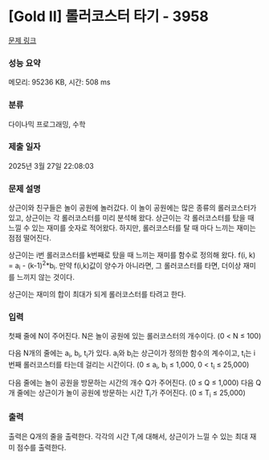 # [Gold II] 롤러코스터 타기 - 3958 

[문제 링크](https://www.acmicpc.net/problem/3958) 

### 성능 요약

메모리: 95236 KB, 시간: 508 ms

### 분류

다이나믹 프로그래밍, 수학

### 제출 일자

2025년 3월 27일 22:08:03

### 문제 설명

<p>상근이와 친구들은 놀이 공원에 놀러갔다. 이 놀이 공원에는 많은 종류의 롤러코스터가 있고, 상근이는 각 롤러코스터를 미리 분석해 왔다. 상근이는 각 롤러코스터를 탔을 때 느낄 수 있는 재미를 숫자로 적어왔다. 하지만, 롤러코스터를 탈 때 마다 느끼는 재미는 점점 떨어진다.</p>

<p>상근이는 i번 롤러코스터를 k번째로 탔을 때 느끼는 재미를 함수로 정의해 왔다. f(i, k) = a<sub>i</sub> - (k-1)<sup>2</sup>*b<sub>i</sub>. 만약 f(i,k)값이 양수가 아니라면, 그 롤러코스터를 타면, 더이상 재미를 느끼지 않는 것이다.</p>

<p>상근이는 재미의 합이 최대가 되게 롤러코스터를 타려고 한다.</p>

### 입력 

 <p>첫째 줄에 N이 주어진다. N은 놀이 공원에 있는 롤러코스터의 개수이다. (0 < N ≤ 100)</p>

<p>다음 N개의 줄에는 a<sub>i</sub>, b<sub>i</sub>, t<sub>i</sub>가 있다. a<sub>i</sub>와 b<sub>i</sub>는 상근이가 정의한 함수의 계수이고, t<sub>i</sub>는 i번째 롤러코스터를 타는데 걸리는 시간이다. (0 ≤ a<sub>i</sub>, b<sub>i</sub> ≤ 1,000, 0 < t<sub>i</sub> ≤ 25,000)</p>

<p>다음 줄에는 놀이 공원을 방문하는 시간의 개수 Q가 주어진다. (0 ≤ Q ≤ 1,000) 다음 Q개 줄에는 상근이가 놀이 공원에 방문하는 시간 T<sub>i</sub>가 주어진다. (0 ≤ T<sub>i</sub> ≤ 25,000)</p>

### 출력 

 <p>출력은 Q개의 줄을 출력한다. 각각의 시간 T<sub>i</sub>에 대해서, 상근이가 느낄 수 있는 최대 재미 점수를 출력한다.</p>

